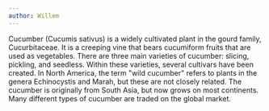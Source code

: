 ```yaml
---
author: Willem
---
```


Cucumber (Cucumis sativus) is a widely cultivated plant in the gourd family, Cucurbitaceae. It is a creeping 
vine that bears cucumiform fruits that are used as vegetables. There are three main varieties of cucumber: 
slicing, pickling, and seedless. Within these varieties, several cultivars have been created. In North America, 
the term "wild cucumber" refers to plants in the genera Echinocystis and Marah, but these are not closely 
related. The cucumber is originally from South Asia, but now grows on most continents. Many different types of 
cucumber are traded on the global market.